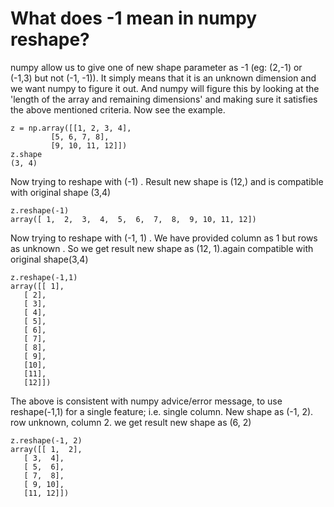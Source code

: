 # What does -1 mean in numpy reshape?
numpy allow us to give one of new shape parameter as -1 (eg: (2,-1) or (-1,3) but not (-1, -1)). It simply means that it is an unknown dimension and we want numpy to figure it out. And numpy will figure this by looking at the 'length of the array and remaining dimensions' and making sure it satisfies the above mentioned criteria.
Now see the example.
```
z = np.array([[1, 2, 3, 4],
         [5, 6, 7, 8],
         [9, 10, 11, 12]])
z.shape
(3, 4)
```
Now trying to reshape with (-1) . Result new shape is (12,) and is compatible with original shape (3,4)
```
z.reshape(-1)
array([ 1,  2,  3,  4,  5,  6,  7,  8,  9, 10, 11, 12])
```
Now trying to reshape with (-1, 1) . We have provided column as 1 but rows as unknown . So we get result new shape as (12, 1).again compatible with original shape(3,4)
```
z.reshape(-1,1)
array([[ 1],
   [ 2],
   [ 3],
   [ 4],
   [ 5],
   [ 6],
   [ 7],
   [ 8],
   [ 9],
   [10],
   [11],
   [12]])
```
The above is consistent with numpy advice/error message, to use reshape(-1,1) for a single feature; i.e. single column.
New shape as (-1, 2). row unknown, column 2. we get result new shape as (6, 2)
```
z.reshape(-1, 2)
array([[ 1,  2],
   [ 3,  4],
   [ 5,  6],
   [ 7,  8],
   [ 9, 10],
   [11, 12]])
```
